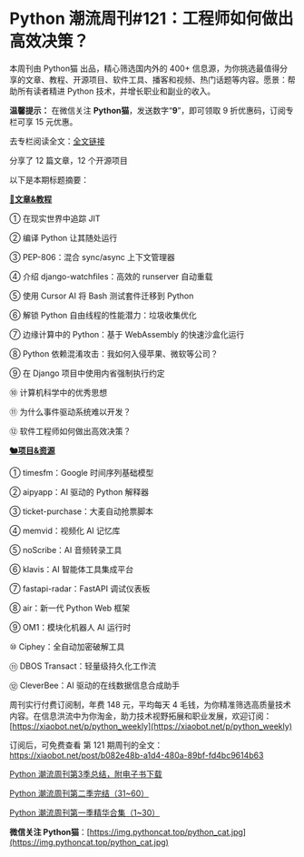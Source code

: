 # Python 潮流周刊#121：工程师如何做出高效决策？

本周刊由 Python猫 出品，精心筛选国内外的 400+ 信息源，为你挑选最值得分享的文章、教程、开源项目、软件工具、播客和视频、热门话题等内容。愿景：帮助所有读者精进 Python 技术，并增长职业和副业的收入。

**温馨提示：** 在微信关注 **Python猫**，发送数字“**9**”，即可领取 9 折优惠码，订阅专栏可享 15 元优惠。

去专栏阅读全文：[全文链接](https://xiaobot.net/post/b082e48b-a1d4-480a-89bf-fd4bc9614b63)

分享了 12 篇文章，12 个开源项目

以下是本期标题摘要： 

**[🦄文章&教程](https://weekly.pythoncat.top)**


① 在现实世界中追踪 JIT

② 编译 Python 让其随处运行

③ PEP-806：混合 sync/async 上下文管理器

④ 介绍 django-watchfiles：高效的 runserver 自动重载

⑤ 使用 Cursor AI 将 Bash 测试套件迁移到 Python

⑥ 解锁 Python 自由线程的性能潜力：垃圾收集优化

⑦ 边缘计算中的 Python：基于 WebAssembly 的快速沙盒化运行

⑧ Python 依赖混淆攻击：我如何入侵苹果、微软等公司？

⑨ 在 Django 项目中使用内省强制执行约定

⑩ 计算机科学中的优秀思想

⑪ 为什么事件驱动系统难以开发？

⑫ 软件工程师如何做出高效决策？

**[🐿️项目&资源](https://weekly.pythoncat.top)**


① timesfm：Google 时间序列基础模型

② aipyapp：AI 驱动的 Python 解释器

③ ticket-purchase：大麦自动抢票脚本

④ memvid：视频化 AI 记忆库

⑤ noScribe：AI 音频转录工具

⑥ klavis：AI 智能体工具集成平台

⑦ fastapi-radar：FastAPI 调试仪表板

⑧ air：新一代 Python Web 框架

⑨ OM1：模块化机器人 AI 运行时

⑩ Ciphey：全自动加密破解工具

⑪ DBOS Transact：轻量级持久化工作流

⑫ CleverBee：AI 驱动的在线数据信息合成助手



周刊实行付费订阅制，年费 148 元，平均每天 4 毛钱，为你精准筛选高质量技术内容。在信息洪流中为你淘金，助力技术视野拓展和职业发展，欢迎订阅：[https://xiaobot.net/p/python_weekly](https://xiaobot.net/p/python_weekly)

订阅后，可免费查看 第 121 期周刊的全文：https://xiaobot.net/post/b082e48b-a1d4-480a-89bf-fd4bc9614b63

[Python 潮流周刊第3季总结，附电子书下载](https://pythoncat.top/posts/2025-04-20-sweekly)

[Python 潮流周刊第二季完结（31~60）](https://pythoncat.top/posts/2025-04-20-iweekly)

[Python 潮流周刊第一季精华合集（1~30）](https://pythoncat.top/posts/2023-12-11-weekly)

**微信关注 Python猫**：[https://img.pythoncat.top/python_cat.jpg](https://img.pythoncat.top/python_cat.jpg)

